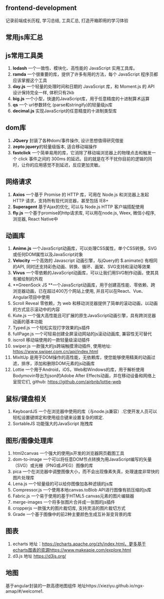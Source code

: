 ##  frontend-development
记录前端成长历程, 学习总结, 工具汇总, 打造开箱即用的学习体验
## 常用js库汇总
## js常用工具类
1. **lodash** 一个一致性、模块化、高性能的 JavaScript 实用工具库。
2. **ramda** 一个很重要的库，提供了许多有用的方法，每个 JavaScript 程序员都应该掌握这个工具
3. **day.js** 一个轻量的处理时间和日期的 JavaScript 库，和 Moment.js 的 API 设计保持完全一样, 体积只有2kb
4. **big.js** 一个小型，快速的JavaScript库，用于任意精度的十进制算术运算
5. **qs** 一个 url参数转化 (parse和stringify)的轻量级js库
6. **decimal.js** 实现JavaScript的任意精度的十进制类型库

## dom库
1. **JQuery** 封装了各种dom/事件操作, 设计思想值得研究借鉴
2. **zepto jquery**的轻量级版本, 适合移动端操作
3. **fastclick** 一个简单易用的库，它消除了移动端浏览器上的物理点击和触发一个 click 事件之间的 300ms 的延迟。目的就是在不干扰你目前的逻辑的同时，让你的应用感觉不到延迟，反应更加灵敏。
## 网络请求
1. **Axios** 一个基于 Promise 的 HTTP 库，可用在 Node.js 和浏览器上发起 HTTP 请求，支持所有现代浏览器，甚至包括 IE8+
2. **Superagent** 基于Ajax的优化, 可以与 Node.js HTTP 客户端搭配使用
3. **fly.js** 一个基于promise的http请求库, 可以用在node.js, Weex, 微信小程序, 浏览器, React Native中
## 动画库
1. **Anime.js** 一个JavaScript动画库，可以处理CSS属性，单个CSS转换，SVG或任何DOM属性以及JavaScript对象
2. **Velocity** 一个高效的 Javascript 动画引擎，与jQuery的 $.animate() 有相同的API, 同时还支持彩色动画、转换、循环、画架、SVG支持和滚动等效果
3. **Vivus** 一个零依赖的JavaScript动画库，可以让我们用SVG制作动画，使其具有被绘制的外观
4. **GreenSock JS **一个JavaScript动画库，用于创建高性能、零依赖、跨浏览器动画，已在超过400万个网站上使用, 并且可以在React、Vue、Angular项目中使用
5. Scroll Reveal 零依赖，为 web 和移动浏览器提供了简单的滚动动画，以动画的方式显示滚动中的内容
6. Kute.js 一个强大高性能且可扩展的原生JavaScript动画引擎，具有跨浏览器动画的基本功能
7. Typed.js 一个轻松实现打字效果的js插件
8. fullPage.js 一个可轻易创建全屏滚动网站的js滚动动画库, 兼容性无可替代
9. iscroll 移动端使用的一款轻量级滚动插件
10. swiper.js 一款强大的js跨端触摸滑动插件, 使用地址: https://www.swiper.com.cn/api/index.html
11. MixItUp 是用于DOM操作的高性能，无依赖库，使您能够使用精美的动画过滤，排序，添加和删除DOM元素的js动画库
12. Lottie 一个用于Android，iOS，Web和Windows的库，用于解析使用Bodymovin导出为json的Adobe After Effects动画，并在移动设备和网络上呈现它们, github: https://github.com/airbnb/lottie-web
## 鼠标/键盘相关
1. KeyboardJS 一个在浏览器中使用的库（与node.js兼容）.它使开发人员可以轻松设置键绑定和使用组合键来设置复杂的绑定.
2. SortableJS 功能强大的JavaScript 拖拽库
## 图形/图像处理库
1. html2canvas 一个强大的使用js开发的浏览器网页截图工具
2. dom-to-image 一个可以将任意DOM节点转换为用JavaScript编写的矢量（SVG）或光栅（PNG或JPEG）图像的库
3. pica 一个在浏览器中调整图像大小，而不会出现像素失真，处理速度非常快的图片处理库
4. Lena.js 一个轻量级的可以给你图像加各种滤镜的js库
5. Compressor.js 一个使用本地canvas.toBlob API进行图像有损压缩的js库
6. Fabric.js 一个易于使用的基于HTML5 canvas元素的图片编辑器
7. merge-images 一个将多张图片合并成一张图的js插件
8. cropperjs 一款强大的图片裁切库, 支持灵活的图片裁切方式
9. Grade 一个基于图像中的前2种主要颜色生成互补渐变背景的库
## 图表
1. echarts 地址：https://echarts.apache.org/zh/index.html，更多基于echarts图表的资源https://www.makeapie.com/explore.html
2. d3.js 地址 https://d3js.org/
## 地图
基于angular封装的一款高德地图组件 地址https://xieziyu.github.io/ngx-amap/#/welcome1.

<!-- 
#### JS代码
```javascript
function test() {
	console.log("Hello world!");
}
```

执行命令：`npm install marked` -->